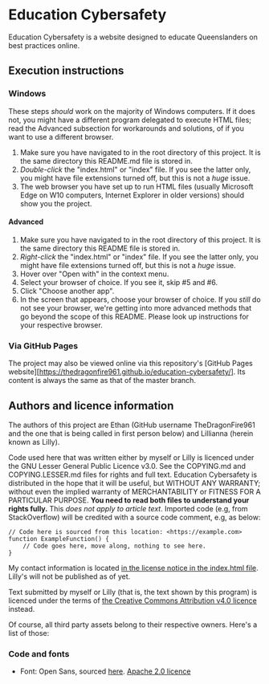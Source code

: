 # Education Cybersafety
Education Cybersafety is a website designed to educate Queenslanders on best practices online.

## Execution instructions
### Windows
These steps *should* work on the majority of Windows computers. If it does not, you might have a different program delegated to execute HTML files; read the Advanced subsection for workarounds and solutions, of if you want to use a different browser.
1. Make sure you have navigated to in the root directory of this project. It is the same directory this README.md file is stored in.
2. *Double-click* the "index.html" or "index" file. If you see the latter only, you might have file extensions turned off, but this is not a *huge* issue.
3. The web browser you have set up to run HTML files (usually Microsoft Edge on W10 computers, Internet Explorer in older versions) should show you the project.
#### Advanced
1. Make sure you have navigated to in the root directory of this project. It is the same directory this README file is stored in.
2. *Right-click* the "index.html" or "index" file. If you see the latter only, you might have file extensions turned off, but this is not a *huge* issue.
3. Hover over "Open with" in the context menu.
4. Select your browser of choice. If you see it, skip #5 and #6.
5. Click "Choose another app".
6. In the screen that appears, choose your browser of choice. If you *still* do not see your browser, we're getting into more advanced methods that go beyond the scope of this README. Please look up instructions for your respective browser.

### Via GitHub Pages
The project may also be viewed online via this repository's [GitHub Pages website][https://thedragonfire961.github.io/education-cybersafety/]. Its content is always the same as that of the master branch.

## Authors and licence information
The authors of this project are Ethan (GitHub username TheDragonFire961 and the one that is being called in first person below) and Lillianna (herein known as Lilly).

Code used here that was written either by myself or Lilly is licenced under the GNU Lesser General Public Licence v3.0. See the COPYING.md and COPYING.LESSER.md files for rights and full text. Education Cybersafety is distributed in the hope that it will be useful, but WITHOUT ANY WARRANTY; without even the implied warranty of MERCHANTABILITY or FITNESS FOR A PARTICULAR PURPOSE. **You need to read both files to understand your rights fully.** This *does not apply to article text*. Imported code (e.g, from StackOverflow) will be credited with a source code comment, e.g, as below:
~~~~
// Code here is sourced from this location: <https://example.com>
function ExampleFunction() {
    // Code goes here, move along, nothing to see here.
}
~~~~

My contact information is located [in the license notice in the index.html file](https://github.com/TheDragonFire961/education-cybersafety/blob/master/index.html). Lilly's will not be published as of yet.

Text submitted by myself or Lilly (that is, the text shown by this program) is licenced under the terms of [the Creative Commons Attribution v4.0 licence](https://creativecommons.org/licenses/by/4.0/) instead.

Of course, all third party assets belong to their respective owners. Here's a list of those:
### Code and fonts
- Font: Open Sans, sourced [here](https://fonts.google.com/specimen/Open+Sans). [Apache 2.0 licence](https://www.apache.org/licenses/LICENSE-2.0.txt)
